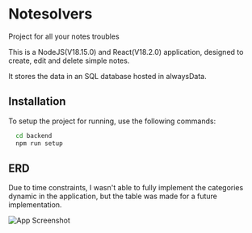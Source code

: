 # Notesolvers

Project for all your notes troubles

This is a NodeJS(V18.15.0) and React(V18.2.0) application, designed to create, edit and delete simple notes.

It stores the data in an SQL database hosted in alwaysData.
## Installation

To setup the project for running, use the following commands:

```bash
  cd backend
  npm run setup
```
    
## ERD

Due to time constraints, I wasn't able to fully implement the categories dynamic in the application, but the table was made for a future implementation.

![App Screenshot](https://i.imgur.com/mRnUAtl.jpg)

